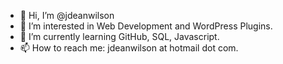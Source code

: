 - 👋 Hi, I’m @jdeanwilson
- 👀 I’m interested in Web Development and WordPress Plugins.
- 🌱 I’m currently learning GitHub, SQL, Javascript.
- 📫 How to reach me: jdeanwilson at hotmail dot com.

<!---
jdeanwilson/jdeanwilson is a ✨ special ✨ repository because its `README.md` (this file) appears on your GitHub profile.
You can click the Preview link to take a look at your changes.
--->
